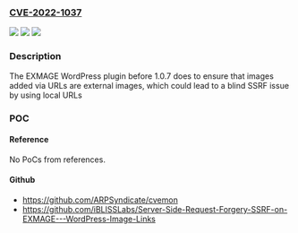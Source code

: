 ### [CVE-2022-1037](https://cve.mitre.org/cgi-bin/cvename.cgi?name=CVE-2022-1037)
![](https://img.shields.io/static/v1?label=Product&message=EXMAGE%20%E2%80%93%20WordPress%20Image%20Links&color=blue)
![](https://img.shields.io/static/v1?label=Version&message=1.0.7%3C%201.0.7%20&color=brighgreen)
![](https://img.shields.io/static/v1?label=Vulnerability&message=CWE-918%20Server-Side%20Request%20Forgery%20(SSRF)&color=brighgreen)

### Description

The EXMAGE WordPress plugin before 1.0.7 does to ensure that images added via URLs are external images, which could lead to a blind SSRF issue by using local URLs

### POC

#### Reference
No PoCs from references.

#### Github
- https://github.com/ARPSyndicate/cvemon
- https://github.com/iBLISSLabs/Server-Side-Request-Forgery-SSRF-on-EXMAGE---WordPress-Image-Links


